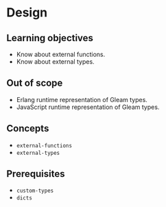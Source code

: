 # Design

## Learning objectives

- Know about external functions.
- Know about external types.

## Out of scope

- Erlang runtime representation of Gleam types.
- JavaScript runtime representation of Gleam types.

## Concepts

- `external-functions`
- `external-types`

## Prerequisites

- `custom-types`
- `dicts`

